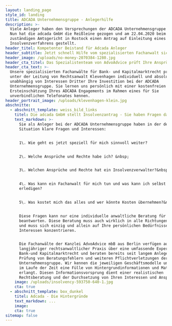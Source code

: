 ```yaml
---
layout: landing_page
style_id: landing
title: ADCADA Unternehmensgruppe - Anlegerhilfe
description: >-
  Viele Anleger haben den Versprechungen der ADCADA Unternehmensgruppe vertraut.
  Nun hat die adcada GmbH die Reißleine gezogen und am 22.04.2020 beim
  zuständigen Amtsgericht in Rostock einen Antrag auf Einleitung eines
  Insolvenzverfahrens gestellt.
header_titel: Kompetenter Beistand für Adcada Anleger
header_subtitle: Jetzt schnell Hilfe vom spezialisierten Fachanwalt sichern!
header_image: /uploads/no-money-2070384-1280.jpg
header_cta_titel: Das Spezialistenteam von AdvoAdvice prüft Ihre Ansprüche
header_cta_text: >-
  Unsere spezialisierten Fachanwälte für Bank- und Kapitalmarktrecht prüfen
  unter der Leitung von Rechtsanwalt Klevenhagen individuell und absolut
  unabhängig von Interessen Dritter Ihre Investition bei der ADCADA
  Unternehmensgruppe. Sie lernen uns persönlich mit einer kostenfreien
  Ersteinschätzung Ihres ADCADA Engagements im Rahmen eines für Sie
  unverbindlichen Telefonates kennen.
header_portrait_image: /uploads/klevenhagen-klein.jpg
abschnitte:
  - abschnitt_template: weiss_bild_links
    titel: Die adcada GmbH stellt Insolvenzantrag - Sie haben Fragen dazu
    text_markdown: >-
      Sie als Anleger bei der ADCADA Unternehmensgruppe haben in der derzeitigen
      Situation klare Fragen und Interessen:


      1\. Wie geht es jetzt speziell für mich sinnvoll weiter?


      2\. Welche Ansprüche und Rechte habe ich? &nbsp;


      3\. Welchen Ansprüche und Rechte hat ein Insolvenzverwalter?&nbsp;


      4\. Was kann ein Fachanwalt für mich tun und was kann ich selbst
      erledigen?


      5\. Was kostet mich das alles und wer könnte Kosten übernehmen?&nbsp;


      Diese Fragen kann nur eine individuelle anwaltliche Beratung für Sie
      beantworten. Diese Beratung muss auch wirklich in alle Richtungen gehen
      und muss sich einzig und allein auf Ihre persönlichen Bedürfnisse und
      Interessen konzentrieren.


      Die Fachanwälte der Kanzlei AdvoAdvice mbB aus Berlin verfügen aufgrund
      langjähriger rechtsanwaltlicher Praxis über eine umfassende Expertise im
      Bank-und Kapitalmarktrecht und beraten bereits seit langem Anleger bei der
      Prüfung von Beratungsfehlern und weiteren Pflichtverletzungen der ADCADA
      Unternehmensgruppe. Wir kennen die jeweiligen Geschäftsmodelle und haben
      im Laufe der Zeit eine Fülle von Hintergrundinformationen und Material
      erlangt. Diesen Informationsvorsprung dient einer realistischen
      Rechtsberatung und der Durchsetzung von Ihren Interessen und Ansprüchen.
    image: /uploads/insolvency-593750-640-1.jpg
    cta: true
  - abschnitt_template: box_dunkel
    titel: Adcada - Die Hintergründe
    text_markdown: ...
    image:
    cta: true
sitemap: false
---
```

